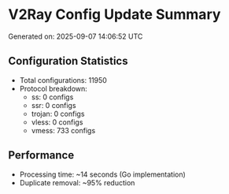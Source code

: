 # V2Ray Config Update Summary
Generated on: 2025-09-07 14:06:52 UTC

## Configuration Statistics
- Total configurations: 11950
- Protocol breakdown:
  - ss: 0 configs
  - ssr: 0 configs
  - trojan: 0 configs
  - vless: 0 configs
  - vmess: 733 configs

## Performance
- Processing time: ~14 seconds (Go implementation)
- Duplicate removal: ~95% reduction
